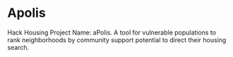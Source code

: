 # Apolis
Hack Housing Project Name: aPolis.  A tool for vulnerable populations to rank neighborhoods by community support potential to direct their housing search.
